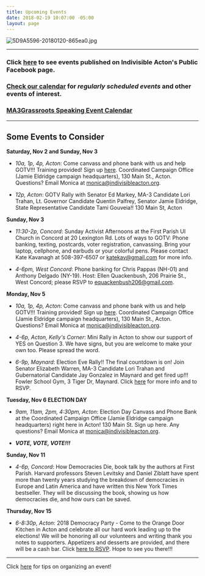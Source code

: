 ```yaml
---
title: Upcoming Events
date: 2018-02-19 10:07:00 -05:00
layout: page
---
```


![5D9A5596-20180120-865ea0.jpg](/uploads/5D9A5596-20180120-865ea0.jpg)

---

### Click [here](https://www.facebook.com/pg/IndivisibleActon/events/?ref=page_internal) to see events published on Indivisible Acton's Public Facebook page.

### [Check our calendar](http://www.indivisibleacton.org/calendar.html) for *regularly scheduled events* and other events of interest.

### [MA3Grassroots Speaking Event Calendar](https://www.ma3grassroots.com/event-calendar)

---

## Some Events to Consider

**Saturday, Nov 2 and Sunday, Nov 3**

* *10a, 1p, 4p, Acton*:  Come canvass and phone bank with us and help GOTV!!! Training provided!  Sign up [here](https://events.mobilizeamerica.io/massdems/?address=Acton,\+MA,\+USA&lat=42.4850931&lon=-71.43284&link_id=0&can_id=0d5712ce9b810b29d6d5471775001fbd&source=email-weekend-gotv-opportunities&email_referrer=email_442419&email_subject=weekend-gotv-opportunities&link_id=39&can_id=9a7cc198611ac2a74f284fdda8e14f7e).  Coordinated Campaign Office (Jamie Eldridge campaign headquarters), 130 Main St., Acton.  Questions?  Email Monica at monica@indivisibleacton.org.

* *12p, Acton*: GOTV Rally with Senator Ed Markey, MA-3 Candidate Lori Trahan, Lt. Governor Candidate Quentin Palfrey, Senator Jamie Eldridge, State Representative Candidate Tami Gouveia!! 130 Main St, Acton  


**Sunday, Nov 3**

* *11:30-2p, Concord*: Sunday Activist Afternoons at the First Parish UI Church in Concord at 20 Lexington Rd. Lots of ways to GOTV: Phone banking, texting, postcards, voter registration, canvassing. Bring your laptop, cellphone, and earbuds or your colorful pens. Please contact Kate Kavanagh at 508-397-6507 or katekav@gmail.com for more info.  


* *4-6pm, West Concord*: Phone banking for Chris Pappas (NH-01) and Anthony Delgado (NY-19). Host: Ellen Quackenbush, 206 Prairie St., West Concord; please RSVP to equackenbush206@gmail.com.


**Monday, Nov 5**

* *10a, 1p, 4p, Acton*:  Come canvass and phone bank with us and help GOTV!!! Training provided!  Sign up [here](https://events.mobilizeamerica.io/massdems/?address=Acton,\+MA,\+USA&lat=42.4850931&lon=-71.43284&link_id=0&can_id=0d5712ce9b810b29d6d5471775001fbd&source=email-weekend-gotv-opportunities&email_referrer=email_442419&email_subject=weekend-gotv-opportunities&link_id=39&can_id=9a7cc198611ac2a74f284fdda8e14f7e).  Coordinated Campaign Office (Jamie Eldridge campaign headquarters), 130 Main St., Acton.  Questions?  Email Monica at monica@indivisibleacton.org.  


* *4-6p, Acton, Kelly's Corner*: Mini Rally in Acton to show our support of YES on Question 3. We have signs, but you are welcome to make your own too. Please spread the word.  

* *6-9p, Maynard*:  Election Eve Rally!!  The final countdown is on!  Join Senator Elizabeth Warren, MA-3 Candidate Lori Trahan and Gubernatorial Candidate Jay Gonzalez in Maynard and get fired up!!!  Fowler School Gym, 3 Tiger Dr, Maynard. Click [here](https://www.facebook.com/events/2007995969315712/?ti=ia) for more info and to RSVP.  


**Tuesday, Nov 6 ELECTION DAY**

* *9am, 11am, 2pm, 4:30pm, Acton*: Election Day Canvass and Phone Bank at the Coordinated Campaign Office (Jamie Eldridge campaign headquarters) right here in Acton! 130 Main St. Sign up here. Any questions? Email Monica at monica@indivisibleacton.org.  


* ***VOTE, VOTE, VOTE!!!***

**Sunday, Nov 11**

* *4-6p, Concord*: How Democracies Die, book talk by the authors at First Parish. Harvard professors Steven Levitsky and Daniel Ziblatt have spent more than twenty years studying the breakdown of democracies in Europe and Latin America and have written this New York Times bestseller. They will be discussing the book, showing us how democracies die, and how ours can be saved.

**Thursday, Nov 15**

* *6-8:30p, Acton*: 2018 Democracy Party - Come to the Orange Door Kitchen in Acton and celebrate all our hard work leading up to the elections! We will be honoring all our volunteers and writing thank you notes to supporters. Appetizers and desserts are provided, and there will be a cash bar. Click [here to RSVP](https://www.facebook.com/events/637668386629030/).  Hope to see you there!!!

---

Click [here](http://www.indivisibleacton.org/events/organize-an-event.html) for tips on organizing an event!